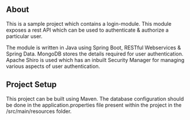 ## About

This is a sample project which contains a login-module. 
This module exposes a rest API which can be used to authenticate & authorize a particular user.

The module is written in Java using Spring Boot, RESTful Webservices & Spring Data. 
MongoDB stores the details required for user authentication.
Apache Shiro is used which has an inbuilt Security Manager for managing various aspects of user authentication.

## Project Setup

This project can be built using Maven. The database configuration should be done in the application.properties file present within the project in the /src/main/resources folder.
